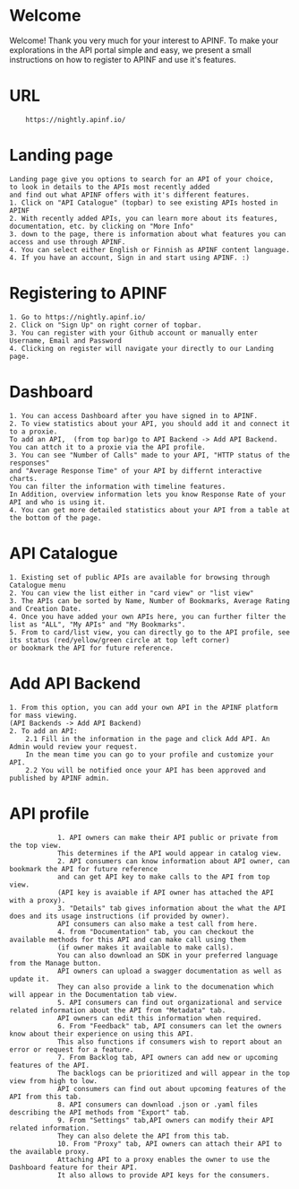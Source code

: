 # Welcome

Welcome!
Thank you very much for your interest to APINF.
To make your explorations in the API portal simple and easy, we present a small instructions on how to register to APINF and use it's features.

# URL

        https://nightly.apinf.io/

# Landing page
    Landing page give you options to search for an API of your choice,
    to look in details to the APIs most recently added
    and find out what APINF offers with it's different features.
    1. Click on "API Catalogue" (topbar) to see existing APIs hosted in APINF
    2. With recently added APIs, you can learn more about its features, documentation, etc. by clicking on "More Info"
    3. down to the page, there is information about what features you can access and use through APINF.
    4. You can select either English or Finnish as APINF content language.
    4. If you have an account, Sign in and start using APINF. :)

# Registering to APINF
    1. Go to https://nightly.apinf.io/
    2. Click on "Sign Up" on right corner of topbar.
    3. You can register with your Github account or manually enter Username, Email and Password
    4. Clicking on register will navigate your directly to our Landing page.

#  Dashboard
    1. You can access Dashboard after you have signed in to APINF.
    2. To view statistics about your API, you should add it and connect it to a proxie. 
    To add an API,  (from top bar)go to API Backend -> Add API Backend. You can attch it to a proxie via the API profile.
    3. You can see "Number of Calls" made to your API, "HTTP status of the responses"
    and "Average Response Time" of your API by differnt interactive charts. 
    You can filter the information with timeline features. 
    In Addition, overview information lets you know Response Rate of your API and who is using it.
    4. You can get more detailed statistics about your API from a table at the bottom of the page.
    
# API Catalogue
    1. Existing set of public APIs are available for browsing through Catalogue menu
    2. You can view the list either in "card view" or "list view"
    3. The APIs can be sorted by Name, Number of Bookmarks, Average Rating and Creation Date.
    4. Once you have added your own APIs here, you can further filter the list as "ALL", "My APIs" and "My Bookmarks".
    5. From to card/list view, you can directly go to the API profile, see its status (red/yellow/green circle at top left corner)
    or bookmark the API for future reference.

# Add API Backend
    1. From this option, you can add your own API in the APINF platform for mass viewing. 
    (API Backends -> Add API Backend)
    2. To add an API:
        2.1 Fill in the information in the page and click Add API. An Admin would review your request. 
        In the mean time you can go to your profile and customize your API.
        2.2 You will be notified once your API has been approved and published by APINF admin.

# API profile
                1. API owners can make their API public or private from the top view. 
                This determines if the API would appear in catalog view.
                2. API consumers can know information about API owner, can bookmark the API for future reference 
                and can get API key to make calls to the API from top view. 
                (API key is avaiable if API owner has attached the API with a proxy).
                3. "Details" tab gives information about the what the API does and its usage instructions (if provided by owner). 
                API consumers can also make a test call from here.
                4. from "Documentation" tab, you can checkout the available methods for this API and can make call using them 
                (if owner makes it available to make calls). 
                You can also download an SDK in your preferred language from the Manage button.
                API owners can upload a swagger documentation as well as update it. 
                They can also provide a link to the documenation which will appear in the Documentation tab view.
                5. API consumers can find out organizational and service related information about the API from "Metadata" tab. 
                API owners can edit this information when required.
                6. From "Feedback" tab, API consumers can let the owners know about their experience on using this API. 
                This also functions if consumers wish to report about an error or request for a feature.
                7. From Backlog tab, API owners can add new or upcoming features of the API. 
                The backlogs can be prioritized and will appear in the top view from high to low. 
                API consumers can find out about upcoming features of the API from this tab.
                8. API consumers can download .json or .yaml files describing the API methods from "Export" tab.
                9. From "Settings" tab,API owners can modify their API related information. 
                They can also delete the API from this tab.
                10. From "Proxy" tab, API owners can attach their API to the available proxy. 
                Attaching API to a proxy enables the owner to use the Dashboard feature for their API. 
                It also allows to provide API keys for the consumers.

 
